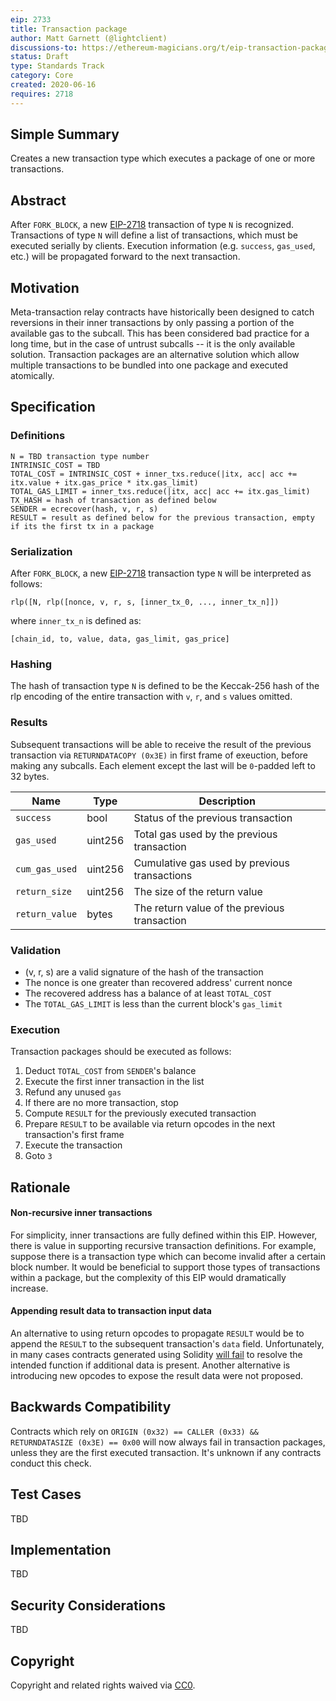 ```yaml
---
eip: 2733
title: Transaction package
author: Matt Garnett (@lightclient)
discussions-to: https://ethereum-magicians.org/t/eip-transaction-package/4365
status: Draft
type: Standards Track
category: Core
created: 2020-06-16
requires: 2718
---
```


## Simple Summary
Creates a new transaction type which executes a package of one or more
transactions.

## Abstract
After `FORK_BLOCK`, a new [EIP-2718](https://eips.ethereum.org/EIPS/eip-2718)
transaction of type `N` is recognized. Transactions of type `N` will define a
list of transactions, which must be executed serially by clients. Execution
information (e.g. `success`, `gas_used`, etc.) will be propagated forward to
the next transaction. 

## Motivation
Meta-transaction relay contracts have historically been designed to catch
reversions in their inner transactions by only passing a portion of the
available gas to the subcall. This has been considered bad practice for a long
time, but in the case of untrust subcalls -- it is the only available solution.
Transaction packages are an alternative solution which allow multiple
transactions to be bundled into one package and executed atomically.

## Specification

### Definitions

```
N = TBD transaction type number
INTRINSIC_COST = TBD
TOTAL_COST = INTRINSIC_COST + inner_txs.reduce(|itx, acc| acc += itx.value + itx.gas_price * itx.gas_limit)
TOTAL_GAS_LIMIT = inner_txs.reduce(|itx, acc| acc += itx.gas_limit)
TX_HASH = hash of transaction as defined below
SENDER = ecrecover(hash, v, r, s)
RESULT = result as defined below for the previous transaction, empty if its the first tx in a package
```

### Serialization
After `FORK_BLOCK`, a new [EIP-2718](https://eips.ethereum.org/EIPS/eip-2718)
transaction type `N` will be interpreted as follows:

`rlp([N, rlp([nonce, v, r, s, [inner_tx_0, ..., inner_tx_n]])`

where `inner_tx_n` is defined as:

`[chain_id, to, value, data, gas_limit, gas_price]`

### Hashing
The hash of transaction type `N` is defined to be the Keccak-256 hash of the
rlp encoding of the entire transaction with `v`, `r`, and `s` values omitted.

### Results
Subsequent transactions will be able to receive the result of the previous
transaction via `RETURNDATACOPY (0x3E)` in first frame of exeuction, before
making any subcalls. Each element except the last will be `0`-padded left to 32
bytes.

| Name | Type | Description  |
|---|---|---|
| `success`      | bool    | Status of the previous transaction |
| `gas_used`     | uint256 | Total gas used by the previous transaction |
| `cum_gas_used` | uint256 | Cumulative gas used by previous transactions |
| `return_size`  | uint256 | The size of the return value |
| `return_value` | bytes   | The return value of the previous transaction

### Validation

* (v, r, s) are a valid signature of the hash of the transaction
* The nonce is one greater than recovered address' current nonce
* The recovered address has a balance of at least `TOTAL_COST`
* The `TOTAL_GAS_LIMIT` is less than the current block's `gas_limit`

### Execution

Transaction packages should be executed as follows:

1. Deduct `TOTAL_COST` from `SENDER`'s balance
2. Execute the first inner transaction in the list
3. Refund any unused `gas`
4. If there are no more transaction, stop
5. Compute `RESULT` for the previously executed transaction
6. Prepare `RESULT` to be available via return opcodes in the next
   transaction's first frame
7. Execute the transaction
9. Goto `3`


## Rationale

#### Non-recursive inner transactions
For simplicity, inner transactions are fully defined within this EIP. However,
there is value in supporting recursive transaction definitions. For example,
suppose there is a transaction type which can become invalid after a certain
block number. It would be beneficial to support those types of transactions
within a package, but the complexity of this EIP would dramatically increase.


#### Appending result data to transaction input data
An alternative to using return opcodes to propagate `RESULT` would be to append
the `RESULT` to the subsequent transaction's `data` field. Unfortunately, in
many cases contracts generated using Solidity [will
fail](https://solidity.readthedocs.io/en/v0.6.0/contracts.html#overload-resolution-and-argument-matching)
to resolve the intended function if additional data is present. Another
alternative is introducing new opcodes to expose the result data were not
proposed.


## Backwards Compatibility
Contracts which rely on `ORIGIN (0x32) == CALLER (0x33) && RETURNDATASIZE
(0x3E) == 0x00` will now always fail in transaction packages, unless they are
the first executed transaction. It's unknown if any contracts conduct this
check.

## Test Cases
TBD

## Implementation
TBD

## Security Considerations
TBD

## Copyright
Copyright and related rights waived via [CC0](https://creativecommons.org/publicdomain/zero/1.0/).
